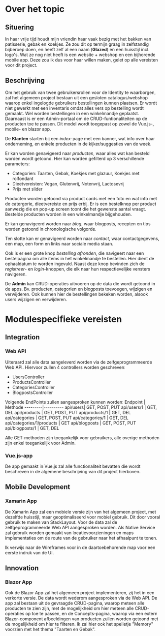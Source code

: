 # Over het topic
## Situering
In haar vrije tijd houdt mijn vriendin haar vaak bezig met het bakken van patisserie, gebak en koekjes.
Ze zou dit op termijn graag in zelfstandig bijberoep doen, en heeft zelf al een naam (**Glazed**) en een huisstijl incl. logo's.
Wat ze nog niet heeft is een website + webshop en een bijhorende mobile app. Deze zou ik dus voor haar willen maken, gelet op alle vereisten voor dit project.

## Beschrijving
Om het gebruik van twee gebruikersrollen voor de Identity te waarborgen, zal het algemeen project bestaan uit een gesloten catalogus/webshop waarop enkel ingelogde gebruikers bestellingen kunnen plaatsen. Er wordt niet gewerkt met een inventaris omdat alles vers op bestelling wordt gemaakt. Wel worden bestellingen in een winkelmandje geplaatst.
Daarnaast is er een Admin-portaal om de CRUD-funtionaliteiten op de producten toe te passen.
Dit model wordt toegepast op zowel de Vue.js-, mobile- en blazor app.

De **Klanten** starten bij een *index*-page met een banner, wat info over haar onderneming, en enkele producten in de kijker/suggesties van de week.

Er kan worden genavigeerd naar *producten*, waar alles wat kan besteld worden wordt getoond. Hier kan worden gefilterd op 3 verschillende parameters:
* Categorien: Taarten, Gebak, Koekjes met glazuur, Koekjes met rolfondant
* Dieetvereisten: Vegan, Glutenvrij, Notenvrij, Lactosevrij
* Prijs met slider

Producten worden getoond via product cards met een foto en wat info met de catergorie, dieetvereiste en prijs erbij. Er is een bestelknop per product aanwezig die en pop-up screen toont die het gewenste aantal vraagt. Bestelde producten worden in een winkelmandje bijgehouden.

Er kan genavigeerd worden naar *blog*, waar blogposts, recepten en tips worden getoond in chronologische volgorde.

Ten slotte kan er genavigeerd worden naar *contact*, waar contactgegevens, een map, een form en links naar sociale media staan.

Ook is er een grote knop *bestelling afronden*, die navigeert naar een bestelpagina om alle items in het winkelmandje te bestellen. Hier dient de ophaaldatum te worden ingevuld. 
Naast deze knop bevinden zich de *registreer*- en *login*-knoppen, die elk naar hun respectievelijke vensters navigeren. 

De **Admin** kan CRUD-operaties uitvoeren op de data die wordt getoond in de apps. Bv. producten, categorien en blogposts toevoegen, wijzigen en verwijderen.
Ook kunnen hier de bestellingen bekeken worden, alsook users wijzigen en verwijderen. 

# Modulespecifieke vereisten
## Integration
### Web API
Uiteraard zal alle data aangeleverd worden via de zelfgeprogrammeerde Web API. Hiervoor zullen 4 controllers worden geschreven:
* UsersController
* ProductsController
* CategoriesController
* BlogpostsController

Volgende EndPoints zullen aangesproken kunnen worden:
Endpoint | Methode
---------|----------
api/users| GET, POST, PUT
api/users/1 | GET, DEL
api/products | GET, POST, PUT
api/products/1 | GET, DEL
api/categories | GET, POST, PUT
api/categories/1 | GET, DEL
api/categories/1/products | GET
api/blogposts | GET, POST, PUT
api/blogposts/1 | GET, DEL

Alle GET-methoden zijn toegankelijk voor gebruikers, alle overige methoden zijn enkel toegankelijk voor Admin.

### Vue.js-app
De app gemaakt in Vue.js zal alle functionaliteit bevatten die wordt beschreven in de algemene beschrijving van dit project hierboven.

## Mobile Development
### Xamarin App
De Xamarin App zal een mobiele versie zijn van het algemeen project, met dezelfde huisstijl, maar geoptimaliseerd voor mobiel gebruik. Dit door vooral gebruik te maken van StackLayout. 
Voor de data zal de zelfgeprogrammeerde Web API aangesproken worden. 
Als Native Service zal gebruik worden gemaakt van locatievoorzieningen en maps implementaties om de route van de gebruiker naar het afhaalpunt te tonen.

Ik verwijs naar de Wireframes voor in de daartoebehorende map voor een eerste indruk van de UI. 

## Innovation
### Blazor App
Ook de Blazor App zal het algemeen project implementeren, zij het in een verkorte versie. De data wordt wederom aangesproken via de Web API. 
De app zal bestaan uit de gevraagde CRUD-pagina, waarop meteen alle producten te zien zijn, met de mogelijkheid om hier meteen alle CRUD-operaties op toe te passen, en de Concepts-pagina, waarop via een extern Blazor-component afbeeldingen van producten zullen worden getoond met de mogelijkheid om hier te filteren.
Ik zal hier ook het spelletje "Memory" voorzien met het thema "Taarten en Gebak". 

